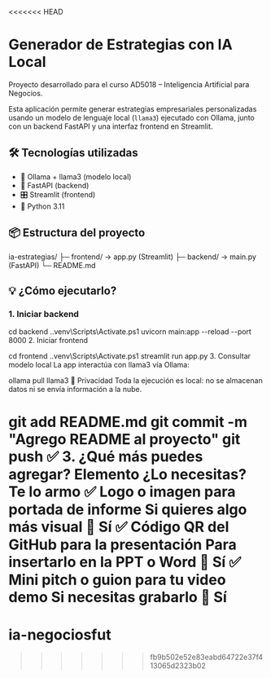 <<<<<<< HEAD
# Generador de Estrategias con IA Local

Proyecto desarrollado para el curso AD5018 – Inteligencia Artificial para Negocios.

Esta aplicación permite generar estrategias empresariales personalizadas usando un modelo de lenguaje local (`llama3`) ejecutado con Ollama, junto con un backend FastAPI y una interfaz frontend en Streamlit.

## 🛠️ Tecnologías utilizadas

- 🧠 Ollama + llama3 (modelo local)
- 🚀 FastAPI (backend)
- 🎛️ Streamlit (frontend)
- 🐍 Python 3.11

## 📦 Estructura del proyecto

ia-estrategias/
├─ frontend/ → app.py (Streamlit)
├─ backend/ → main.py (FastAPI)
└─ README.md



## 💡 ¿Cómo ejecutarlo?

### 1. Iniciar backend

cd backend
.\.venv\Scripts\Activate.ps1
uvicorn main:app --reload --port 8000
2. Iniciar frontend

cd frontend
.\.venv\Scripts\Activate.ps1
streamlit run app.py
3. Consultar modelo local
La app interactúa con llama3 vía Ollama:



ollama pull llama3
🔐 Privacidad
Toda la ejecución es local: no se almacenan datos ni se envía información a la nube.





git add README.md
git commit -m "Agrego README al proyecto"
git push
✅ 3. ¿Qué más puedes agregar?
Elemento	¿Lo necesitas?	Te lo armo
✅ Logo o imagen para portada de informe	Si quieres algo más visual	🎨 Sí
✅ Código QR del GitHub para la presentación	Para insertarlo en la PPT o Word	📎 Sí
✅ Mini pitch o guion para tu video demo	Si necesitas grabarlo	🎤 Sí
=======
# ia-negociosfut
>>>>>>> fb9b502e52e83eabd64722e37f413065d2323b02
